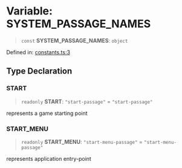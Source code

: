 # Variable: SYSTEM\_PASSAGE\_NAMES

> `const` **SYSTEM\_PASSAGE\_NAMES**: `object`

Defined in: [constants.ts:3](https://github.com/laruss/react-text-game/blob/9170bd136d7f37dbbee8bf6f71732f065efa0401/packages/core/src/constants.ts#L3)

## Type Declaration

### START

> `readonly` **START**: `"start-passage"` = `"start-passage"`

represents a game starting point

### START\_MENU

> `readonly` **START\_MENU**: `"start-menu-passage"` = `"start-menu-passage"`

represents application entry-point

